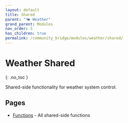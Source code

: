 ```yaml
---
layout: default
title: Shared
parent: "🌤️ Weather"
grand_parent: Modules
nav_order: 3
has_children: true
permalink: /community_bridge/modules/weather/shared/
---
```


# Weather Shared
{: .no_toc }

Shared-side functionality for weather system control.

## Pages

- [Functions](/community_bridge/modules/weather/shared/functions/) - All shared-side functions